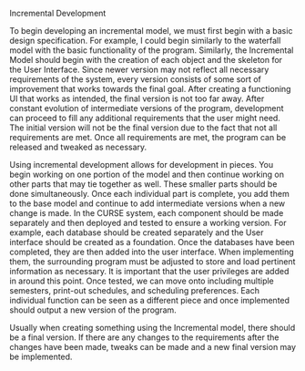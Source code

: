 Incremental Development

To begin developing an incremental model, we must first begin with a basic design specification. For example, I could begin similarly to the waterfall model with the basic functionality of the program. Similarly, the Incremental Model should begin with the creation of each object and the skeleton for the User Interface. Since newer version may not reflect all necessary requirements of the system, every version consists of some sort of improvement that works towards the final goal. After creating a functioning UI that works as intended, the final version is not too far away. After constant evolution of intermediate versions of the program, development can proceed to fill any additional requirements that the user might need. The initial version will not be the final version due to the fact that not all requirements are met. Once all requirements are met, the program can be released and tweaked as necessary. 
	
Using incremental development allows for development in pieces. You begin working on one portion of the model and then continue working on other parts that may tie together as well. These smaller parts should be done simultaneously. Once each individual part is complete, you add them to the base model and continue to add intermediate versions when a new change is made. In the CURSE system, each component should be made separately and then deployed and tested to ensure a working version. For example, each database should be created separately and the User interface should be created as a foundation. Once the databases have been completed, they are then added into the user interface. When implementing them, the surrounding program must be adjusted to store and load pertinent information as necessary. It is important that the user privileges are added in around this point. Once tested, we can move onto including multiple semesters, print-out schedules, and scheduling preferences. Each individual function can be seen as a different piece and once implemented should output a new version of the program. 
	
Usually when creating something using the Incremental model, there should be a final version. If there are any changes to the requirements after the changes have been made, tweaks can be made and a new final version may be implemented.
